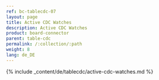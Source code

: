 ```yaml
---
ref: bc-tablecdc-07
layout: page
title: Active CDC Watches
description: Active CDC Watches
product: board-connector
parent: table-cdc
permalink: /:collection/:path
weight: 8
lang: de_DE
---
```


{% include _content/de/tablecdc/active-cdc-watches.md  %}